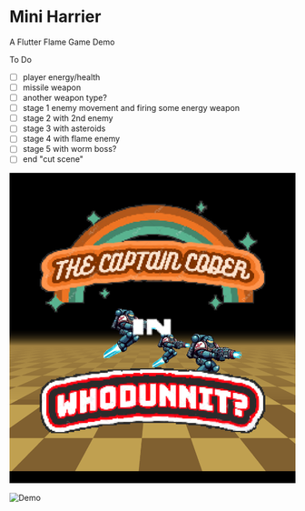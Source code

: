 # Mini Harrier

A Flutter Flame Game Demo

To Do

- [ ] player energy/health
- [ ] missile weapon
- [ ] another weapon type?
- [ ] stage 1 enemy movement and firing some energy weapon
- [ ] stage 2 with 2nd enemy
- [ ] stage 3 with asteroids
- [ ] stage 4 with flame enemy
- [ ] stage 5 with worm boss?
- [ ] end "cut scene"

![Title](images/title.png)

![Demo](images/demo.gif)
